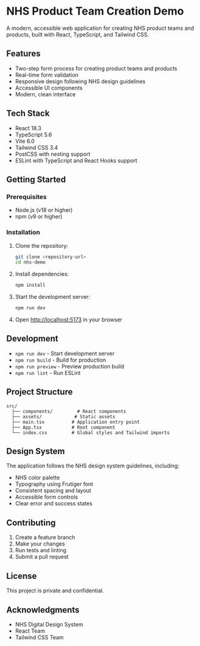 # NHS Product Team Creation Demo

A modern, accessible web application for creating NHS product teams and products, built with React, TypeScript, and Tailwind CSS.

## Features

- Two-step form process for creating product teams and products
- Real-time form validation
- Responsive design following NHS design guidelines
- Accessible UI components
- Modern, clean interface

## Tech Stack

- React 18.3
- TypeScript 5.6
- Vite 6.0
- Tailwind CSS 3.4
- PostCSS with nesting support
- ESLint with TypeScript and React Hooks support

## Getting Started

### Prerequisites

- Node.js (v18 or higher)
- npm (v9 or higher)

### Installation

1. Clone the repository:

   ```bash
   git clone <repository-url>
   cd nhs-demo
   ```

2. Install dependencies:

   ```bash
   npm install
   ```

3. Start the development server:

   ```bash
   npm run dev
   ```

4. Open [http://localhost:5173](http://localhost:5173) in your browser

## Development

- `npm run dev` - Start development server
- `npm run build` - Build for production
- `npm run preview` - Preview production build
- `npm run lint` - Run ESLint

## Project Structure

```
src/
  ├── components/         # React components
  ├── assets/            # Static assets
  ├── main.tsx          # Application entry point
  ├── App.tsx           # Root component
  └── index.css         # Global styles and Tailwind imports
```

## Design System

The application follows the NHS design system guidelines, including:

- NHS color palette
- Typography using Frutiger font
- Consistent spacing and layout
- Accessible form controls
- Clear error and success states

## Contributing

1. Create a feature branch
2. Make your changes
3. Run tests and linting
4. Submit a pull request

## License

This project is private and confidential.

## Acknowledgments

- NHS Digital Design System
- React Team
- Tailwind CSS Team
